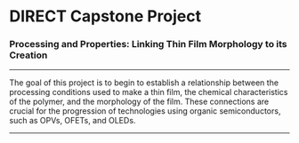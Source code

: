 # DIRECT Capstone Project

### Processing and Properties: Linking Thin Film Morphology to its Creation

***

The goal of this project is to begin to establish a relationship between the processing conditions used to make a thin film, the chemical characteristics of the polymer, and the morphology of the film. These connections are crucial for the progression of technologies using organic semiconductors, such as OPVs, OFETs, and OLEDs.

***

